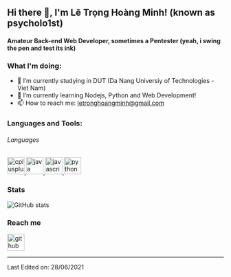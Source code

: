 ## Hi there 👋, I'm Lê Trọng Hoàng Minh! (known as psycholo1st)
#### Amateur Back-end Web Developer, sometimes a Pentester (yeah, i swing the pen and test its ink)


 ### What I'm doing: 
 
- 🔭 I’m currently studying in DUT (Da Nang Universiy of Technologies - Viet Nam)
- 🌱 I’m currently learning Nodejs, Python and Web Development! 
- 📫 How to reach me: letronghoangminh@gmail.com 



<h3 align="left">Languages and Tools:</h3>
<h6> Languages </h6>
<p align="left"><a href="https://www.w3schools.com/cpp/" target="_blank"> <img src="https://devicons.github.io/devicon/devicon.git/icons/cplusplus/cplusplus-original.svg" alt="cplusplus" width="40" height="40"/> </a> <a href="https://www.java.com" target="_blank"> <img src="https://devicons.github.io/devicon/devicon.git/icons/java/java-original-wordmark.svg" alt="java" width="40" height="40"/> </a> <a href="https://developer.mozilla.org/en-US/docs/Web/JavaScript" target="_blank"> <img src="https://devicons.github.io/devicon/devicon.git/icons/javascript/javascript-original.svg" alt="javascript" width="40" height="40"/> </a> <a href="https://www.python.org" target="_blank"> <img src="https://devicons.github.io/devicon/devicon.git/icons/python/python-original.svg" alt="python" width="40" height="40"/> </a>  


### Stats

![GitHub stats](https://github-readme-stats.vercel.app/api?username=letronghoangminh&count_private=true)  
 
### Reach me
[<img src='https://cdn.jsdelivr.net/npm/simple-icons@3.0.1/icons/github.svg' alt='github' height='40'>](https://github.com/letronghoangminh)
 
-----
  
Last Edited on: 28/06/2021
